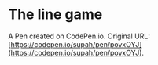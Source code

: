 # The line game

A Pen created on CodePen.io. Original URL: [https://codepen.io/supah/pen/povxOYJ](https://codepen.io/supah/pen/povxOYJ).


